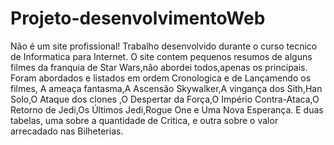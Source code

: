 # Projeto-desenvolvimentoWeb
Não é um site profissional!
Trabalho desenvolvido durante o curso tecnico de Informatica para Internet.
O site contem pequenos resumos de alguns filmes da franquia de Star Wars,não abordei todos,apenas os principais. Foram abordados e listados em ordem Cronologica e de Lançamendo os filmes, A ameaça fantasma,A Ascensão Skywalker,A vingança dos Sith,Han Solo,O Ataque dos clones ,O Despertar da Força,O Império Contra-Ataca,O Retorno de Jedi,Os Últimos Jedi,Rogue One e Uma Nova Esperança. E duas tabelas, uma sobre a quantidade de Critica, e outra sobre o valor arrecadado nas Bilheterias. 
